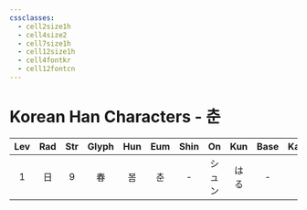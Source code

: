```yaml
---
cssclasses:
  - cell2size1h
  - cell4size2
  - cell7size1h
  - cell12size1h
  - cell4fontkr
  - cell12fontcn
---
```


# Korean Han Characters - 춘

| Lev | Rad | Str | Glyph | Hun | Eum | Shin | On  | Kun | Base | Kana | Simp | Man  |  Can  | Viet |
| :-: | :-: | :-: | :---: | :-: | :-: | :--: | :-: | :-: | :--: | :--: | :--: | :--: | :---: | :--: |
|  1  |  日  |  9  |   春   |  봄  |  춘  |  -   | シュン | はる  |  -   |  -   |  -   | chūn | ceon1 | xuân |
